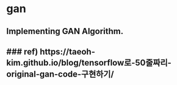 # gan
<p><h2>Implementing GAN Algorithm.<h2></p>
### ref) https://taeoh-kim.github.io/blog/tensorflow로-50줄짜리-original-gan-code-구현하기/

